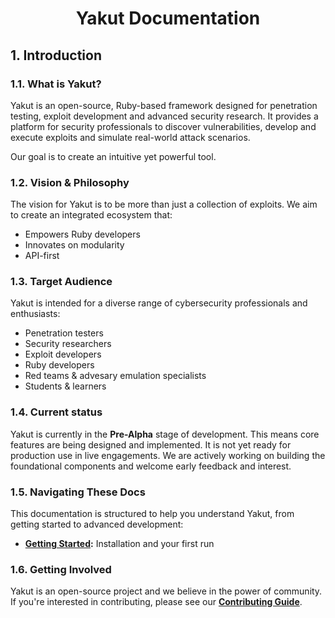 <div align="center">
  <h1>Yakut Documentation</h1>
</div>

## 1. Introduction

### 1.1. What is Yakut?

Yakut is an open-source, Ruby-based framework designed for penetration testing,
exploit development and advanced security research. It provides a platform for
security professionals to discover vulnerabilities, develop and execute exploits
and simulate real-world attack scenarios.

Our goal is to create an intuitive yet powerful tool.

### 1.2. Vision & Philosophy

The vision for Yakut is to be more than just a collection of exploits. We aim to
create an integrated ecosystem that:

- Empowers Ruby developers
- Innovates on modularity
- API-first

### 1.3. Target Audience

Yakut is intended for a diverse range of cybersecurity professionals and enthusiasts:

- Penetration testers
- Security researchers
- Exploit developers
- Ruby developers
- Red teams & advesary emulation specialists
- Students & learners

### 1.4. Current status

Yakut is currently in the **Pre-Alpha** stage of development. This means core features
are being designed and implemented. It is not yet ready for production use in live
engagements. We are actively working on building the foundational components and
welcome early feedback and interest.

### 1.5. Navigating These Docs

This documentation is structured to help you understand Yakut, from getting started
to advanced development:

- **[Getting Started](./01-getting-started/01-overview.md):** Installation and your first run

### 1.6. Getting Involved

Yakut is an open-source project and we believe in the power of community. If you're
interested in contributing, please see our [**Contributing Guide**](../CONTRIBUTING.md).

